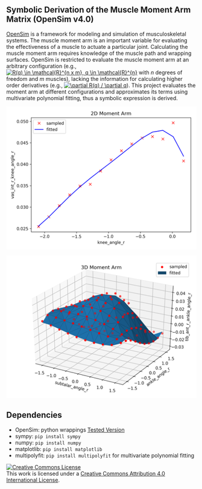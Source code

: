 Symbolic Derivation of the Muscle Moment Arm Matrix (OpenSim v4.0)
---

[OpenSim](https://github.com/opensim-org/opensim-core) is a framework for
modeling and simulation of musculoskeletal systems. The muscle moment arm is an
important variable for evaluating the effectiveness of a muscle to actuate a
particular joint. Calculating the muscle moment arm requires knowledge of the
muscle path and wrapping surfaces. OpenSim is restricted to evaluate the muscle
moment arm at an arbitrary configuration (e.g., <a
href="https://www.codecogs.com/eqnedit.php?latex=R(q)&space;\in&space;\mathcal{R}^{n&space;x&space;m},&space;q&space;\in&space;\mathcal{R}^{n}"
target="_blank"><img
src="https://latex.codecogs.com/gif.latex?R(q)&space;\in&space;\mathcal{R}^{n&space;x&space;m},&space;q&space;\in&space;\mathcal{R}^{n}"
title="R(q) \in \mathcal{R}^{n x m}, q \in \mathcal{R}^{n}" /></a> with *n*
degrees of freedom and *m* muscles), lacking the information for calculating
higher order derivatives (e.g., <a
href="https://www.codecogs.com/eqnedit.php?latex=\partial&space;R(q)&space;/&space;\partial&space;q"
target="_blank"><img
src="https://latex.codecogs.com/gif.latex?\partial&space;R(q)&space;/&space;\partial&space;q"
title="\partial R(q) / \partial q" /></a>). This project evaluates the moment
arm at different configurations and approximates its terms using multivariate
polynomial fitting, thus a symbolic expression is derived.


![Moment arm of vas_int_r at knee joint](vas_int_r_knee_angle_r.png)

![Moment arm of tib_ant_r at knee joint](tib_ant_r_ankle_angle_r.png)

Dependencies
---

- OpenSim: python wrappings [Tested Version](https://github.com/mitkof6/opensim-core/tree/stable_2)
- sympy: `pip install sympy`
- numpy: `pip install numpy`
- matplotlib: `pip install matplotlib`
- multipolyfit: `pip install multipolyfit` for multivariate polynomial fitting


<a rel="license" href="http://creativecommons.org/licenses/by/4.0/"><img
alt="Creative Commons License" style="border-width:0"
src="https://i.creativecommons.org/l/by/4.0/88x31.png" /></a><br />This work is
licensed under a <a rel="license"
href="http://creativecommons.org/licenses/by/4.0/">Creative Commons Attribution
4.0 International License</a>.
